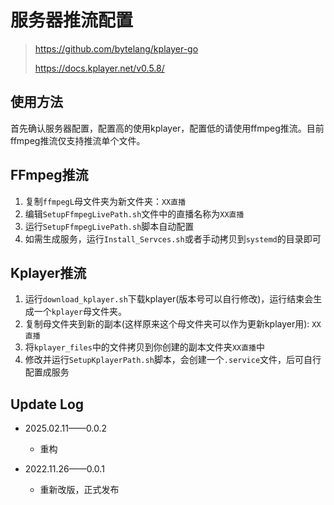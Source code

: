 # 服务器推流配置

>https://github.com/bytelang/kplayer-go
>
>https://docs.kplayer.net/v0.5.8/

## 使用方法

首先确认服务器配置，配置高的使用kplayer，配置低的请使用ffmpeg推流。目前ffmpeg推流仅支持推流单个文件。

## FFmpeg推流

1. 复制`ffmpegL`母文件夹为新文件夹：`XX直播`
2. 编辑`SetupFfmpegLivePath.sh`文件中的直播名称为`XX直播`
3. 运行`SetupFfmpegLivePath.sh`脚本自动配置
4. 如需生成服务，运行`Install_Servces.sh`或者手动拷贝到`systemd`的目录即可

## Kplayer推流

1. 运行`download_kplayer.sh`下载kplayer(版本号可以自行修改)，运行结束会生成一个`kplayer`母文件夹。
2. 复制母文件夹到新的副本(这样原来这个母文件夹可以作为更新kplayer用): `XX直播`
3. 将`kplayer_files`中的文件拷贝到你创建的副本文件夹`XX直播`中
4. 修改并运行`SetupKplayerPath.sh`脚本，会创建一个`.service`文件，后可自行配置成服务

## Update Log

- 2025.02.11——0.0.2
  - 重构

- 2022.11.26——0.0.1
  - 重新改版，正式发布







